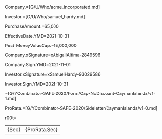 Company.=[G/U/Who/acme_incorporated.md]

Investor.=[G/U/Who/samuel_hardy.md]

PurchaseAmount.$=$65,000

EffectiveDate.YMD=2021-10-31

Post-MoneyValueCap.$=$15,000,000

Company.xSignature=xAbigailAltima-2849596

Company.Sign.YMD=2021-11-01

Investor.xSignature=xSamuelHardy-93029586

Investor.Sign.YMD=2021-10-31

=[G/YCombinator-SAFE-2020/Form/Cap-NoDiscount-CaymanIslands/v1-1.md]

ProRata.=[G/YCombinator-SAFE-2020/Sideletter/CaymanIslands/v1-0.md]

r00t=<table><tr><td valign="top">{Sec}</td><td valign="top">{ProRata.Sec}</td></tr></table>




